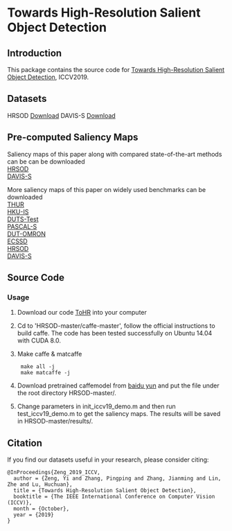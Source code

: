 # Towards High-Resolution Salient Object Detection
## Introduction
This package contains the source code for [Towards High-Resolution Salient Object Detection](https://drive.google.com/open?id=15o-Fel0BSyNulGoptrxfHR0t22qMHlTr), ICCV2019.
## Datasets 
HRSOD [Download](https://drive.google.com/open?id=1bmDGlkzqHoduNigi_GO4Qy9sA9sIaZcY)
DAVIS-S [Download](https://drive.google.com/open?id=1q1H7yoITLS6i2n-PhgYMIxLdjyhge5AR)
## Pre-computed Saliency Maps
Saliency maps of this paper along with compared state-of-the-art methods can be can be downloaded   
[HRSOD](https://drive.google.com/open?id=1Ch0byKXXFqE5IgP9TDMYLAe04q7z2SdD)  
[DAVIS-S](https://drive.google.com/open?id=1l7bUlc5H3Q4Z4srkpX8uf6tGD2o4JnrI)  

More saliency maps of this paper on widely used benchmarks can be downloaded   
[THUR](https://pan.baidu.com/s/1ZcI9Z9cQevdf-UFnsxihqA)  
[HKU-IS](https://pan.baidu.com/s/1dA1rsu20-rDtVTNJphQ-lw)   
[DUTS-Test](https://pan.baidu.com/s/11oyy-Y-IGpUlCXxyenzO5w)   
[PASCAL-S](https://pan.baidu.com/s/1n61Kcxlq9wnypnd1B9xdsw)   
[DUT-OMRON](https://pan.baidu.com/s/1RM84W1GqjO4_hpneYT7vJw)   
[ECSSD](https://pan.baidu.com/s/1_SF1DJu6qlMwW8TyB8w5FA)   
[HRSOD](https://pan.baidu.com/s/1-QhCX9QAmAO9zMYjShjIdA)   
[DAVIS-S](https://pan.baidu.com/s/1v8KA6vWh9P0le4hz9jedZQ)  

## Source Code
### Usage
1. Download our code [ToHR](https://pan.baidu.com/s/1auM0xI1Lgf85IQlcQzpygQ) into your computer 

2. Cd to 'HRSOD-master/caffe-master', follow the official instructions to build caffe. The code has been tested successfully on Ubuntu 14.04 with CUDA 8.0.

3. Make caffe & matcaffe  

        make all -j  
        make matcaffe -j  
    
4. Download pretrained caffemodel from [baidu yun](https://pan.baidu.com/s/1nATblFyypAx_3U5kAnCevg#list/path=%2F) and put the file under the root directory HRSOD-master/.

5. Change parameters in init_iccv19_demo.m and then run test_iccv19_demo.m to get the saliency maps. The results will be saved in HRSOD-master/results/.
## Citation
If you find our datasets useful in your research, please consider citing:

    @InProceedings{Zeng_2019_ICCV,
      author = {Zeng, Yi and Zhang, Pingping and Zhang, Jianming and Lin, Zhe and Lu, Huchuan},
      title = {Towards High-Resolution Salient Object Detection},
      booktitle = {The IEEE International Conference on Computer Vision (ICCV)},
      month = {October},
      year = {2019}
    }
